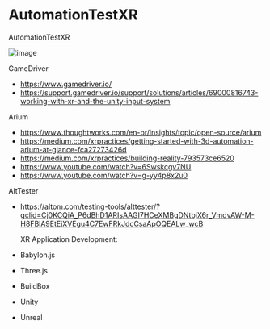 # AutomationTestXR
AutomationTestXR


![image](https://user-images.githubusercontent.com/11202772/212109583-d554d05e-75db-4bb7-bb6c-334f5b35d42a.png)



GameDriver
- https://www.gamedriver.io/
- https://support.gamedriver.io/support/solutions/articles/69000816743-working-with-xr-and-the-unity-input-system

Arium
- https://www.thoughtworks.com/en-br/insights/topic/open-source/arium
- https://medium.com/xrpractices/getting-started-with-3d-automation-arium-at-glance-fca27273426d
- https://medium.com/xrpractices/building-reality-793573ce6520
- https://www.youtube.com/watch?v=6Swskcgv7NU
- https://www.youtube.com/watch?v=g-yy4p8x2u0

AltTester
- https://altom.com/testing-tools/alttester/?gclid=Cj0KCQiA_P6dBhD1ARIsAAGI7HCeXMBgDNtbjX6r_VmdvAW-M-H8FBlA9EtEjXVEgu4C7EwFRkJdcCsaApOQEALw_wcB


  XR Application Development:

- Babylon.js
- Three.js
- BuildBox
- Unity
- Unreal


